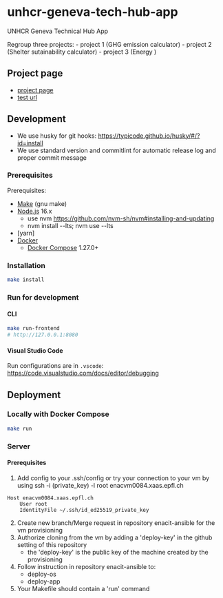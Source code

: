 # unhcr-geneva-tech-hub-app

UNHCR Geneva Technical Hub App

Regroup three projects: 
    -  project 1 (GHG emission calculator)
    -  project 2 (Shelter sutainability calculator)
    -  project 3 (Energy )

## Project page

- [project page](https://www.notion.so/enacit4r/9df03c05c0724fe7ae2b653836453253?v=e5af206750924a6bbe7fc72b5314a127&p=5759e42031cd429c8052418621d69889)
- [test url](http://enacvm0084.xaas.epfl.ch/)

## Development

- We use husky for git hooks: https://typicode.github.io/husky/#/?id=install
- We use standard version and commitlint for automatic release log and proper commit message

### Prerequisites

Prerequisites:

- [Make](https://www.gnu.org/software/make/) (gnu make)
- [Node.js](https://nodejs.org/) 16.x
  - use nvm https://github.com/nvm-sh/nvm#installing-and-updating
  - nvm install --lts; nvm use --lts
- [yarn]
- [Docker](https://www.docker.com/)
  - [Docker Compose](https://docs.docker.com/compose/) 1.27.0+

### Installation

```bash
make install
```

### Run for development

#### CLI

```bash
make run-frontend
# http://127.0.0.1:8080
```

#### Visual Studio Code

Run configurations are in `.vscode`: https://code.visualstudio.com/docs/editor/debugging

## Deployment

### Locally with Docker Compose

```bash
make run
```

### Server

#### Prerequisites

1. Add config to your .ssh/config or try your connection to your vm by using ssh -i (private_key) -l root enacvm0084.xaas.epfl.ch

```
Host enacvm0084.xaas.epfl.ch
    User root
    IdentityFile ~/.ssh/id_ed25519_private_key
```

2. Create new branch/Merge request in repository enacit-ansible for the vm provisioning
3. Authorize cloning from the vm by adding a 'deploy-key' in the github setting of this repository
   - the 'deploy-key' is the public key of the machine created by the provisioning
4. Follow instruction in repository enacit-ansible to:
    - deploy-os
    - deploy-app
5. Your Makefile should contain a 'run' command
